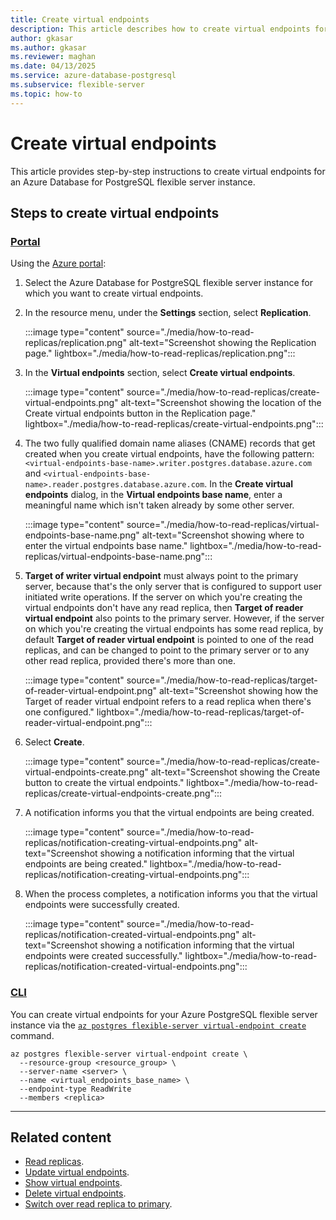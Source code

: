 ```yaml
---
title: Create virtual endpoints
description: This article describes how to create virtual endpoints for an Azure Database for PostgreSQL flexible server instance.
author: gkasar
ms.author: gkasar
ms.reviewer: maghan
ms.date: 04/13/2025
ms.service: azure-database-postgresql
ms.subservice: flexible-server
ms.topic: how-to
---
```


# Create virtual endpoints

This article provides step-by-step instructions to create virtual endpoints for an Azure Database for PostgreSQL flexible server instance.

## Steps to create virtual endpoints

### [Portal](#tab/portal-create-virtual-endpoints)

Using the [Azure portal](https://portal.azure.com/):

1. Select the Azure Database for PostgreSQL flexible server instance for which you want to create virtual endpoints.

2. In the resource menu, under the **Settings** section, select **Replication**.

    :::image type="content" source="./media/how-to-read-replicas/replication.png" alt-text="Screenshot showing the Replication page." lightbox="./media/how-to-read-replicas/replication.png":::

3.  In the **Virtual endpoints** section, select **Create virtual endpoints**.

    :::image type="content" source="./media/how-to-read-replicas/create-virtual-endpoints.png" alt-text="Screenshot showing the location of the Create virtual endpoints button in the Replication page." lightbox="./media/how-to-read-replicas/create-virtual-endpoints.png":::

4. The two fully qualified domain name aliases (CNAME) records that get created when you create virtual endpoints, have the following pattern: `<virtual-endpoints-base-name>.writer.postgres.database.azure.com` and `<virtual-endpoints-base-name>.reader.postgres.database.azure.com`. In the **Create virtual endpoints** dialog, in the **Virtual endpoints base name**, enter a meaningful name which isn't taken already by some other server.

    :::image type="content" source="./media/how-to-read-replicas/virtual-endpoints-base-name.png" alt-text="Screenshot showing where to enter the virtual endpoints base name." lightbox="./media/how-to-read-replicas/virtual-endpoints-base-name.png":::

5. **Target of writer virtual endpoint** must always point to the primary server, because that's the only server that is configured to support user initiated write operations. If the server on which you're creating the virtual endpoints don't have any read replica, then **Target of reader virtual endpoint** also points to the primary server. However, if the server on which you're creating the virtual endpoints has some read replica, by default **Target of reader virtual endpoint** is pointed to one of the read replicas, and can be changed to point to the primary server or to any other read replica, provided there's more than one.

    :::image type="content" source="./media/how-to-read-replicas/target-of-reader-virtual-endpoint.png" alt-text="Screenshot showing how the Target of reader virtual endpoint refers to a read replica when there's one configured." lightbox="./media/how-to-read-replicas/target-of-reader-virtual-endpoint.png":::

6. Select **Create**.

    :::image type="content" source="./media/how-to-read-replicas/create-virtual-endpoints-create.png" alt-text="Screenshot showing the Create button to create the virtual endpoints." lightbox="./media/how-to-read-replicas/create-virtual-endpoints-create.png":::


7. A notification informs you that the virtual endpoints are being created.

    :::image type="content" source="./media/how-to-read-replicas/notification-creating-virtual-endpoints.png" alt-text="Screenshot showing a notification informing that the virtual endpoints are being created." lightbox="./media/how-to-read-replicas/notification-creating-virtual-endpoints.png":::

8. When the process completes, a notification informs you that the virtual endpoints were successfully created.

    :::image type="content" source="./media/how-to-read-replicas/notification-created-virtual-endpoints.png" alt-text="Screenshot showing a notification informing that the virtual endpoints were created successfully." lightbox="./media/how-to-read-replicas/notification-created-virtual-endpoints.png":::

### [CLI](#tab/cli-create-virtual-endpoints)

You can create virtual endpoints for your Azure PostgreSQL flexible server instance via the [`az postgres flexible-server virtual-endpoint create`](/cli/azure/postgres/flexible-server/replica#az-postgres-flexible-server-virtual-endpoint-create) command. 

```azurecli-interactive
az postgres flexible-server virtual-endpoint create \
  --resource-group <resource_group> \
  --server-name <server> \
  --name <virtual_endpoints_base_name> \
  --endpoint-type ReadWrite
  --members <replica>
```
---

## Related content

- [Read replicas](concepts-read-replicas.md).
- [Update virtual endpoints](how-to-update-virtual-endpoints.md).
- [Show virtual endpoints](how-to-show-virtual-endpoints.md).
- [Delete virtual endpoints](how-to-delete-virtual-endpoints.md).
- [Switch over read replica to primary](how-to-switch-over-replica-to-primary.md).
